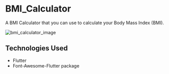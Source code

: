 # BMI_Calculator

A BMI Calculator that you can use to calculate your Body Mass Index (BMI).

![bmi_calculator_image](https://user-images.githubusercontent.com/12437059/141615525-35c37d77-767b-4e65-a46d-0685921506dc.png)

## Technologies Used
* Flutter 
* Font-Awesome-Flutter package
